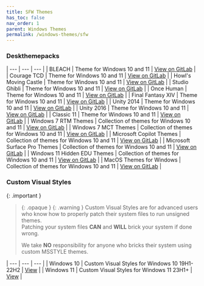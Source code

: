 ```yaml
---
title: SFW Themes
has_toc: false
nav_order: 1
parent: Windows Themes
permalink: /windows-themes/sfw
---
```


### Deskthemepacks

| --- | --- | --- |
| BLEACH | Theme for Windows 10 and 11 | [View on GitLab][BLEACH] |
| Courage TCD | Theme for Windows 10 and 11 | [View on GitLab][CourageTCD] |
| Howl's Moving Castle | Theme for Windows 10 and 11 | [View on GitLab][HMC] |
| Studio Ghibli | Theme for Windows 10 and 11 | [View on GitLab][StudioGhibli] |
| Once Human | Theme for Windows 10 and 11 | [View on GitLab][OnceHuman] |
| Final Fantasy XIV | Theme for Windows 10 and 11 | [View on GitLab][FFXIV] |
| Unity 2014 | Theme for Windows 10 and 11 | [View on GitLab][UNITY2014] |
| Unity 2016 | Theme for Windows 10 and 11 | [View on GitLab][UNITY2016] |
| Classic 11 | Theme for Windows 10 and 11 | [View on GitLab][Classic11] |
| Windows 7 RTM Themes | Collection of themes for Windows 10 and 11 | [View on GitLab][RTM] |
| Windows 7 MCT Themes | Collection of themes for Windows 10 and 11 | [View on GitLab][MCT] |
| Microsoft Copilot Themes | Collection of themes for Windows 10 and 11 | [View on GitLab][MSCopilot] |
| Microsoft Surface Pro Themes | Collection of themes for Windows 10 and 11 | [View on GitLab][MSSurfacePro] |
| Windows 11 Hidden EDU Themes | Collection of themes for Windows 10 and 11 | [View on GitLab][EDU] |
| MacOS Themes for Windows | Collection of themes for Windows 10 and 11 | [View on GitLab][MacOS] |

### Custom Visual Styles

{: .important }
> {: .opaque }
> {: .warning }
> Custom Visual Styles are for advanced users who know how to properly patch their system files to run unsigned themes.  
> Patching your system files **CAN** and **WILL** brick your system if done wrong.
>
> We take **NO** responsibility for anyone who bricks their system using custom MSSTYLE themes.

| --- | --- | --- |
| Windows 10 | Custom Visual Styles for Windows 10 19H1-22H2 | [View][Windows10Themes] |
| Windows 11 | Custom Visual Styles for Windows 11 23H1+ | [View][Windows11Themes] |

<!-- ////////////////////////////////////////////////////////////////////////////////////////////////////////////////////// -->

[Windows10Themes]: /windows-themes/sfw/msstyle/windows-10
[Windows11Themes]: /windows-themes/sfw/msstyle/windows-11

[RTM]: https://gitlab.com/the-back-room/Themes/-/tree/main/Deskthemepacks/SFW/Windows-7-RTM-Themes
[MCT]: https://gitlab.com/the-back-room/Themes/-/tree/main/Deskthemepacks/SFW/Windows-7-MCT-Themes
[UNITY2016]: https://gitlab.com/the-back-room/deskthemepacks/sfw/unity-2016
[UNITY2014]: https://gitlab.com/the-back-room/deskthemepacks/sfw/unity-2014
[Classic11]: https://gitlab.com/the-back-room/Themes/-/tree/main/Deskthemepacks/SFW/Classic-11
[MSCopilot]: https://gitlab.com/the-back-room/Themes/-/tree/main/Deskthemepacks/SFW/Microsoft-Copilot
[MSSurfacePro]: https://gitlab.com/the-back-room/Themes/-/tree/main/Deskthemepacks/SFW/Microsoft-Surface-Pro
[MacOS]: https://gitlab.com/the-back-room/Themes/-/tree/main/Deskthemepacks/SFW/MacOS
[OnceHuman]: https://gitlab.com/the-back-room/Themes/-/tree/main/Deskthemepacks/SFW/Once-Human
[EDU]: https://gitlab.com/the-back-room/Themes/-/tree/main/Deskthemepacks/SFW/Windows-11-Hidden-EDU-Themes
[FFXIV]: https://gitlab.com/the-back-room/Themes/-/tree/main/Deskthemepacks/SFW/FFXIV
[BLEACH]: https://gitlab.com/the-back-room/Themes/-/tree/main/Deskthemepacks/SFW/BLEACH
[CourageTCD]: https://gitlab.com/the-back-room/Themes/-/tree/main/Deskthemepacks/SFW/Courage-TCD
[HMC]: https://gitlab.com/the-back-room/Themes/-/tree/main/Deskthemepacks/SFW/Howls-Moving-Castle
[StudioGhibli]: https://gitlab.com/the-back-room/Themes/-/tree/main/Deskthemepacks/SFW/Studio-Ghibli

<!-- ////////////////////////////////////////////////////////////////////////////////////////////////////////////////////// -->

[WIP]: /WIP

<!-- ////////////////////////////////////////////////////////////////////////////////////////////////////////////////////// -->
